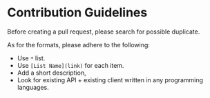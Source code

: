 # Contribution Guidelines

Before creating a pull request, please search for possible duplicate.

As for the formats, please adhere to the following:

* Use `*` list.
* Use `[List Name](link)` for each item.
* Add a short description,
* Look for existing API + existing client written in any programming languages. 